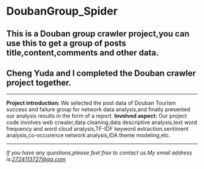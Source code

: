 # DoubanGroup_Spider
## This is a Douban group crawler project,you can use this to get a group of posts title,content,comments and other data.<br>
## Cheng Yuda and I completed the Douban crawler project together.<br>
***
**Project introduction:** We selected the post data of Douban Tourism success and failure group for network data analysis,and finally presented our analysis results in the form of a report.
**Involved aspect:** Our project code involves web crwaler,data cleaning,data descriptive analysis,text word frequency and word cloud analysis,TF-IDF keyword extraction,sentiment analysis,co-occurence network analysis,IDA theme modeling,etc.
***
*If you have any questions,please feel free to contact us.My email address is:2724113727@qq.com*
